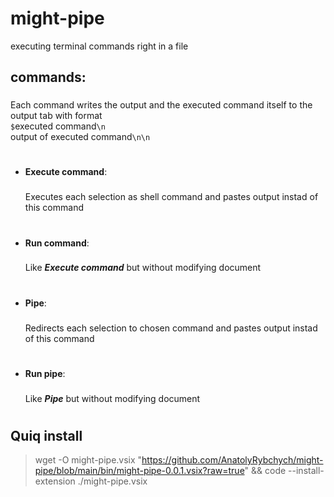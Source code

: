# might-pipe
executing terminal commands right in a file

## commands:
###
Each command writes the output and the executed command itself to the output tab with format
<br/>
`$`executed command`\n`
<br/>
output of executed command`\n\n`
#

* **Execute command**:
    ###
    Executes each selection as shell command and pastes output instad of this command
    #
    
* **Run command**:
    ###
    Like **_Execute command_** but without modifying document
    #
* **Pipe**:
    ###
    Redirects each selection to chosen command and pastes output instad of this command
    #
* **Run pipe**:
    ###
    Like **_Pipe_** but without modifying document
    #

## Quiq install
> wget -O might-pipe.vsix "https://github.com/AnatolyRybchych/might-pipe/blob/main/bin/might-pipe-0.0.1.vsix?raw=true" && code --install-extension ./might-pipe.vsix

